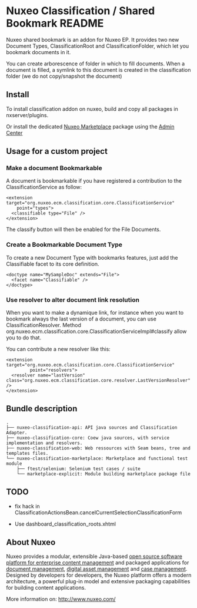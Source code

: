 # Nuxeo Classification / Shared Bookmark README

Nuxeo shared bookmark is an addon for Nuxeo EP.
It provides two new Document Types, ClassificationRoot and
ClassificationFolder, which let you bookmark documents in it.

You can create arborescence of folder in which to fill documents.
When a document is filled, a symlink to this document is created
in the classification folder (we do not copy/snapshot the document)

## Install

To install classification addon on nuxeo, build and copy all packages
in nxserver/plugins.

Or install the dedicated [Nuxeo Marketplace](http://marketplace.nuxeo.com/) package using the [Admin Center](http://doc.nuxeo.com/x/lYFH)

## Usage for a custom project

### Make a document Bookmarkable

A document is bookmarkable if you have registered a contribution to the
ClassificationService as follow:

    <extension target="org.nuxeo.ecm.classification.core.ClassificationService"
        point="types">
      <classifiable type="File" />
    </extension>

The classify button will then be enabled for the File Documents.

### Create a Bookmarkable Document Type

To create a new Document Type with bookmarks features, just add the
Classifiable facet to its core definition.

    <doctype name="MySampleDoc" extends="File">
      <facet name="Classifiable" />
    </doctype> 

### Use resolver to alter document link resolution

When you want to make a dynamique link, for instance when you want to bookmark always the last version of a document, you can use ClassificationResolver. Method org.nuxeo.ecm.classification.core.ClassificationServiceImpl#classify allow you to do that.

You can contribute a new resolver like this:

    <extension target="org.nuxeo.ecm.classification.core.ClassificationService"
             point="resolvers">
      <resolver name="lastVersion" class="org.nuxeo.ecm.classification.core.resolver.LastVersionResolver" />
    </extension>

## Bundle description

	.
	├── nuxeo-classification-api: API java sources and Classification Adapter.
	├── nuxeo-classification-core: Coew java sources, with service implementation and resolvers.
	├── nuxeo-classification-web: Web ressources with Seam beans, tree and templates files.
	└── nuxeo-classification-marketplace: Marketplace and functional test module
	    ├── ftest/selenium: Selenium test cases / suite
	    └── marketplace-explicit: Module building marketplace package file

## TODO

- fix hack in
  ClassificationActionsBean.cancelCurrentSelectionClassificationForm

- Use dashboard_classification_roots.xhtml

## About Nuxeo

Nuxeo provides a modular, extensible Java-based [open source software platform for enterprise content management](http://www.nuxeo.com/en/products/ep) and packaged applications for [document management](http://www.nuxeo.com/en/products/document-management), [digital asset management](http://www.nuxeo.com/en/products/dam) and [case management](http://www.nuxeo.com/en/products/case-management). Designed by developers for developers, the Nuxeo platform offers a modern architecture, a powerful plug-in model and extensive packaging capabilities for building content applications.

More information on: <http://www.nuxeo.com/>